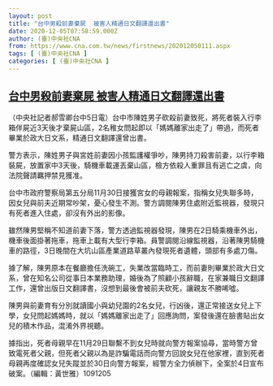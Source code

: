 ```yaml
---
layout: post
title: "台中男殺前妻棄屍  被害人精通日文翻譯還出書"
date: 2020-12-05T07:58:59.000Z
author: (臺)中央社CNA
from: https://www.cna.com.tw/news/firstnews/202012050111.aspx
tags: [ (臺)中央社CNA ]
categories: [ (臺)中央社CNA ]
---
```

<!--1607155139000-->
[台中男殺前妻棄屍  被害人精通日文翻譯還出書](https://www.cna.com.tw/news/firstnews/202012050111.aspx)
------

<div>
<div></div><div class="paragraph"><p>（中央社記者郝雪卿台中5日電）台中市陳姓男子砍殺前妻致死，將死者裝入行李箱伴屍近3天後才棄屍山區，2名稚女問起即以「媽媽離家出走了」帶過，而死者畢業於政大日文系，精通日文翻譯還曾出書。</p><p>警方表示，陳姓男子與宮姓前妻因小孩監護權爭吵，陳男持刀殺害前妻，以行李箱裝屍，放置家中3天後，騎機車載運丟棄山區，檢方依殺人重罪且有逃亡之虞，向法院聲請羈押禁見獲准。</p><p>台中市政府警察局第五分局11月30日接獲宮女的母親報案，指稱女兒失聯多時，因女兒與前夫近期常吵架，憂心發生不測。警方調閱陳男住處附近監視器，發現只有死者進入住處，卻沒有外出的影像。</p><p>雖然陳男堅稱不知道前妻下落，警方透過監視器發現，陳男在2日騎乘機車外出，機車後面掛著拖車，拖車上載有大型行李箱。員警調閱沿線監視器，沿著陳男騎機車的路徑，3日晚間在大坑山區產業道路草叢內發現死者遺體，頭部有多處刀傷。</p><p>據了解，陳男原本在餐廳擔任洗碗工，失業改當臨時工，而前妻則畢業於政大日文系，曾在知名公司從事日本業務助理，婚後為了照顧小孩辭職，在家兼職日文翻譯工作，還曾出版日文翻譯書，沒想到最後會被前夫砍死，讓親友不勝唏噓。</p><p>陳男與前妻育有分別就讀國小與幼兒園的2名女兒，行凶後，還正常接送女兒上下學，女兒問起媽媽時，就以「媽媽離家出走了」回應詢問，案發後還在臉書貼出女兒的積木作品，混淆外界視聽。</p><p>據指出，死者母親早在11月29日聯繫不到女兒時就向警方報案協尋，當時警方曾致電死者父親，但死者父親以為是詐騙電話而向警方回說女兒在他家裡，直到死者母親再度確認女兒失蹤並於30日向警方報案，經警方全力偵辦下，全案於4日宣布破案。（編輯：黃世雅）1091205</p></div>
</div>
